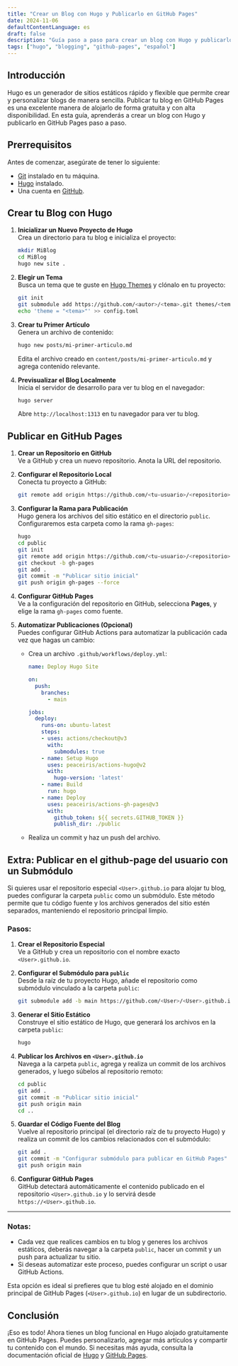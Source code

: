 ```yaml
---
title: "Crear un Blog con Hugo y Publicarlo en GitHub Pages"
date: 2024-11-06
defaultContentLanguage: es
draft: false
description: "Guía paso a paso para crear un blog con Hugo y publicarlo en GitHub Pages."
tags: ["hugo", "blogging", "github-pages", "español"]
---
```


## Introducción

Hugo es un generador de sitios estáticos rápido y flexible que permite crear y personalizar blogs de manera sencilla. Publicar tu blog en GitHub Pages es una excelente manera de alojarlo de forma gratuita y con alta disponibilidad. En esta guía, aprenderás a crear un blog con Hugo y publicarlo en GitHub Pages paso a paso.

## Prerrequisitos

Antes de comenzar, asegúrate de tener lo siguiente:
- [Git](https://git-scm.com/) instalado en tu máquina.
- [Hugo](https://gohugo.io/) instalado.
- Una cuenta en [GitHub](https://github.com/).

## Crear tu Blog con Hugo

1. **Inicializar un Nuevo Proyecto de Hugo**  
   Crea un directorio para tu blog e inicializa el proyecto:
   ```bash
   mkdir MiBlog
   cd MiBlog
   hugo new site .
   ```

2. **Elegir un Tema**  
   Busca un tema que te guste en [Hugo Themes](https://themes.gohugo.io/) y clónalo en tu proyecto:
   ```bash
   git init
   git submodule add https://github.com/<autor>/<tema>.git themes/<tema>
   echo 'theme = "<tema>"' >> config.toml
   ```

3. **Crear tu Primer Artículo**  
   Genera un archivo de contenido:
   ```bash
   hugo new posts/mi-primer-articulo.md
   ```
   Edita el archivo creado en `content/posts/mi-primer-articulo.md` y agrega contenido relevante.

4. **Previsualizar el Blog Localmente**  
   Inicia el servidor de desarrollo para ver tu blog en el navegador:
   ```bash
   hugo server
   ```
   Abre `http://localhost:1313` en tu navegador para ver tu blog.

## Publicar en GitHub Pages

1. **Crear un Repositorio en GitHub**  
   Ve a GitHub y crea un nuevo repositorio. Anota la URL del repositorio.

2. **Configurar el Repositorio Local**  
   Conecta tu proyecto a GitHub:
   ```bash
   git remote add origin https://github.com/<tu-usuario>/<repositorio>.git
   ```

3. **Configurar la Rama para Publicación**  
   Hugo genera los archivos del sitio estático en el directorio `public`. Configuraremos esta carpeta como la rama `gh-pages`:
   ```bash
   hugo
   cd public
   git init
   git remote add origin https://github.com/<tu-usuario>/<repositorio>.git
   git checkout -b gh-pages
   git add .
   git commit -m "Publicar sitio inicial"
   git push origin gh-pages --force
   ```

4. **Configurar GitHub Pages**  
   Ve a la configuración del repositorio en GitHub, selecciona **Pages**, y elige la rama `gh-pages` como fuente.

5. **Automatizar Publicaciones (Opcional)**  
   Puedes configurar GitHub Actions para automatizar la publicación cada vez que hagas un cambio:
   - Crea un archivo `.github/workflows/deploy.yml`:
     ```yaml
     name: Deploy Hugo Site

     on:
       push:
         branches:
           - main

     jobs:
       deploy:
         runs-on: ubuntu-latest
         steps:
         - uses: actions/checkout@v3
           with:
             submodules: true
         - name: Setup Hugo
           uses: peaceiris/actions-hugo@v2
           with:
             hugo-version: 'latest'
         - name: Build
           run: hugo
         - name: Deploy
           uses: peaceiris/actions-gh-pages@v3
           with:
             github_token: ${{ secrets.GITHUB_TOKEN }}
             publish_dir: ./public
     ```
   - Realiza un commit y haz un push del archivo.

## Extra: Publicar en el github-page del usuario con un Submódulo

Si quieres usar el repositorio especial `<User>.github.io` para alojar tu blog, puedes configurar la carpeta `public` como un submódulo. Este método permite que tu código fuente y los archivos generados del sitio estén separados, manteniendo el repositorio principal limpio.

### Pasos:

1. **Crear el Repositorio Especial**  
   Ve a GitHub y crea un repositorio con el nombre exacto `<User>.github.io`.

2. **Configurar el Submódulo para `public`**  
   Desde la raíz de tu proyecto Hugo, añade el repositorio como submódulo vinculado a la carpeta `public`:
   ```bash
   git submodule add -b main https://github.com/<User>/<User>.github.io.git public
   ```

3. **Generar el Sitio Estático**  
   Construye el sitio estático de Hugo, que generará los archivos en la carpeta `public`:
   ```bash
   hugo
   ```

4. **Publicar los Archivos en `<User>.github.io`**  
   Navega a la carpeta `public`, agrega y realiza un commit de los archivos generados, y luego súbelos al repositorio remoto:
   ```bash
   cd public
   git add .
   git commit -m "Publicar sitio inicial"
   git push origin main
   cd ..
   ```

5. **Guardar el Código Fuente del Blog**  
   Vuelve al repositorio principal (el directorio raíz de tu proyecto Hugo) y realiza un commit de los cambios relacionados con el submódulo:
   ```bash
   git add .
   git commit -m "Configurar submódulo para publicar en GitHub Pages"
   git push origin main
   ```

6. **Configurar GitHub Pages**  
   GitHub detectará automáticamente el contenido publicado en el repositorio `<User>.github.io` y lo servirá desde `https://<User>.github.io`.

---

### Notas:

- Cada vez que realices cambios en tu blog y generes los archivos estáticos, deberás navegar a la carpeta `public`, hacer un commit y un push para actualizar tu sitio.
- Si deseas automatizar este proceso, puedes configurar un script o usar GitHub Actions.

Esta opción es ideal si prefieres que tu blog esté alojado en el dominio principal de GitHub Pages (`<User>.github.io`) en lugar de un subdirectorio.

## Conclusión

¡Eso es todo! Ahora tienes un blog funcional en Hugo alojado gratuitamente en GitHub Pages. Puedes personalizarlo, agregar más artículos y compartir tu contenido con el mundo. Si necesitas más ayuda, consulta la documentación oficial de [Hugo](https://gohugo.io/documentation/) y [GitHub Pages](https://pages.github.com/).